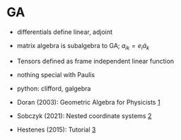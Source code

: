 # GA

- differentials define linear, adjoint
- matrix algebra is subalgebra to GA; $a_{ik}=e_i \dot a_k$
- Tensors defined as frame independent linear function
- nothing special with Paulis
- python: clifford, galgebra 


- Doran (2003): Geometric Algebra for Physicists [1](http://deferentialgeometry.org/papers/Doran,%20Lasenby%20-%20Geometric%20Algebra%20for%20Physicists%20(2003).pdf)
- Sobczyk (2021): Nested coordinate systems [2](https://arxiv.org/pdf/2101.00976.pdf)
- Hestenes (2015): Tutorial [3](https://www.youtube.com/watch?v=ItGlUbFBFfc)
